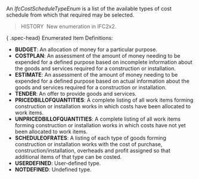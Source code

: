 ﻿An _IfcCostScheduleTypeEnum_ is a list of the available types of cost schedule from which that required may be selected.

> HISTORY&nbsp; New enumeration in IFC2x2.

{ .spec-head}
Enumerated Item Definitions:

* **BUDGET**: An allocation of money for a particular purpose.
* **COSTPLAN**: An assessment of the amount of money needing to be expended for a defined purpose based on incomplete information about the goods and services required for a construction or installation.
* **ESTIMATE**: An assessment of the amount of money needing to be expended for a defined purpose based on actual information about the goods and services required for a construction or installation.
* **TENDER**: An offer to provide goods and services.
* **PRICEDBILLOFQUANTITIES**: A complete listing of all work items forming construction or installation works in which costs have been allocated to work items.
* **UNPRICEDBILLOFQUANTITIES**: A complete listing of all work items forming construction or installation works in which costs have not yet been allocated to work items.
* **SCHEDULEOFRATES**: A listing of each type of goods forming construction or installation works with the cost of purchase, construction/installation, overheads and profit assigned so that additional items of that type can be costed.
* **USERDEFINED**: User-defined type.
* **NOTDEFINED**: Undefined type.